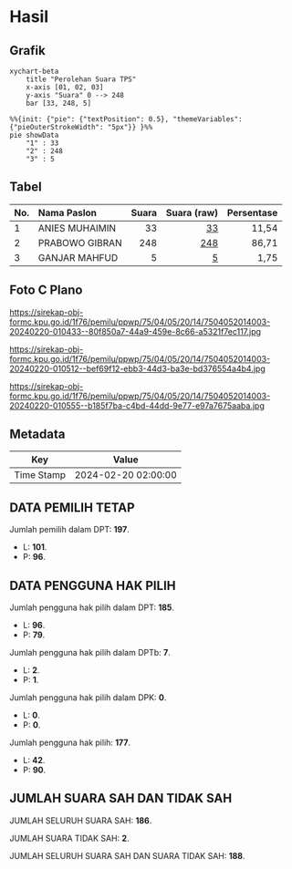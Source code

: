 # Hasil

## Grafik

```mermaid
xychart-beta
    title "Perolehan Suara TPS"
    x-axis [01, 02, 03]
    y-axis "Suara" 0 --> 248
    bar [33, 248, 5]
```

```mermaid
%%{init: {"pie": {"textPosition": 0.5}, "themeVariables": {"pieOuterStrokeWidth": "5px"}} }%%
pie showData
    "1" : 33
    "2" : 248
    "3" : 5
```

## Tabel

| No. | Nama Paslon    | Suara | Suara (raw) | Persentase |
|:--- |:-------------- | -----:| -----------:| ----------:|
| 1   | ANIES MUHAIMIN | 33    | [33][p-1]   | 11,54      |
| 2   | PRABOWO GIBRAN | 248   | [248][p-2]  | 86,71      |
| 3   | GANJAR MAHFUD  | 5     | [5][p-3]    | 1,75       |


[p-1]: https://github.com/gigit-pemilu/pemilu-2024-75-gorontalo/blob/main/pilpres/hitung-suara/sub/75-gorontalo/sub/04-pohuwato/sub/05-paguat/sub/2014-buhu-jaya/sub/003-tps/sub/paslon-1.txt
[p-2]: https://github.com/gigit-pemilu/pemilu-2024-75-gorontalo/blob/main/pilpres/hitung-suara/sub/75-gorontalo/sub/04-pohuwato/sub/05-paguat/sub/2014-buhu-jaya/sub/003-tps/sub/paslon-2.txt
[p-3]: https://github.com/gigit-pemilu/pemilu-2024-75-gorontalo/blob/main/pilpres/hitung-suara/sub/75-gorontalo/sub/04-pohuwato/sub/05-paguat/sub/2014-buhu-jaya/sub/003-tps/sub/paslon-3.txt

## Foto C Plano

https://sirekap-obj-formc.kpu.go.id/1f76/pemilu/ppwp/75/04/05/20/14/7504052014003-20240220-010433--80f850a7-44a9-459e-8c66-a5321f7ec117.jpg

https://sirekap-obj-formc.kpu.go.id/1f76/pemilu/ppwp/75/04/05/20/14/7504052014003-20240220-010512--bef69f12-ebb3-44d3-ba3e-bd376554a4b4.jpg

https://sirekap-obj-formc.kpu.go.id/1f76/pemilu/ppwp/75/04/05/20/14/7504052014003-20240220-010555--b185f7ba-c4bd-44dd-9e77-e97a7675aaba.jpg


## Metadata

| Key        | Value               |
| ---------- | ------------------- |
| Time Stamp | 2024-02-20 02:00:00 |


## DATA PEMILIH TETAP

Jumlah pemilih dalam DPT: **197**.
 * L: **101**.
 * P: **96**.

## DATA PENGGUNA HAK PILIH

Jumlah pengguna hak pilih dalam DPT: **185**.
 * L: **96**.
 * P: **79**.

Jumlah pengguna hak pilih dalam DPTb: **7**.
 * L: **2**.
 * P: **1**.

Jumlah pengguna hak pilih dalam DPK: **0**.
 * L: **0**.
 * P: **0**.

Jumlah pengguna hak pilih: **177**.
 * L: **42**.
 * P: **90**.

## JUMLAH SUARA SAH DAN TIDAK SAH

JUMLAH SELURUH SUARA SAH: **186**.

JUMLAH SUARA TIDAK SAH: **2**.

JUMLAH SELURUH SUARA SAH DAN SUARA TIDAK SAH: **188**.


